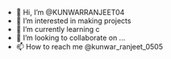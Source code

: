 - 👋 Hi, I’m @KUNWARRANJEET04
- 👀 I’m interested in making projects
- 🌱 I’m currently learning c
- 💞️ I’m looking to collaborate on ...
- 📫 How to reach me @kunwar_ranjeet_0505

<!---
KUNWARRANJEET04/KUNWARRANJEET04 is a ✨ special ✨ repository because its `README.md` (this file) appears on your GitHub profile.
You can click the Preview link to take a look at your changes.
--->
